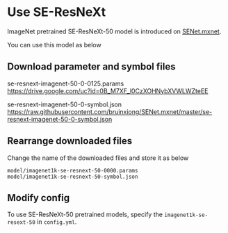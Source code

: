 # Use SE-ResNeXt

ImageNet pretrained SE-ResNeXt-50 model is introduced on [SENet.mxnet].

You can use this model as below

## Download parameter and symbol files

se-resnext-imagenet-50-0-0125.params  
https://drive.google.com/uc?id=0B_M7XF_l0CzXOHNybXVWLWZteEE

se-resnext-imagenet-50-0-symbol.json  
https://raw.githubusercontent.com/bruinxiong/SENet.mxnet/master/se-resnext-imagenet-50-0-symbol.json

## Rearrange downloaded files

Change the name of the downloaded files and store it as below

```
model/imagenet1k-se-resnext-50-0000.params
model/imagenet1k-se-resnext-50-symbol.json
```

## Modify config

To use SE-ResNeXt-50 pretrained models, specify the `imagenet1k-se-resext-50` in `config.yml`.


[SENet.mxnet]: https://github.com/bruinxiong/SENet.mxnet
